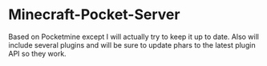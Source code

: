 # Minecraft-Pocket-Server
Based on Pocketmine except I will actually try to keep it up to date. Also will include several plugins and will be sure to update phars to the latest plugin API so they work.
